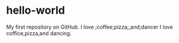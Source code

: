 # hello-world
My first repository on GitHub.
I love ;coffee;pizza;,and;dancer
I love coffice,pizza,and dancing.

